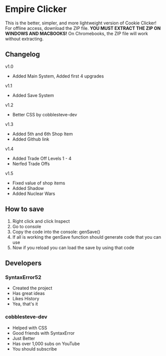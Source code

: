 # Empire Clicker
This is the better, simpler, and more lightweight version of Cookie Clicker! For offline access, download the ZIP file. <b>YOU MUST EXTRACT THE ZIP ON WINDOWS AND MACBOOKS!</b> On Chromebooks, the ZIP file will work without extracting.


## Changelog
v1.0 
- Added Main System, Added first 4 upgrades

v1.1 
- Added Save System

v1.2
- Better CSS by cobblesteve-dev

v1.3
- Added 5th and 6th Shop Item
- Added Github link

v1.4
- Added Trade Off Levels 1 - 4
- Nerfed Trade Offs

v1.5
- Fixed value of shop items
- Added Shadow
- Added Nuclear Wars

## How to save
1. Right click and click Inspect
2. Go to console
3. Copy the code into the console: genSave()
4. If all is working the genSave function should generate code that you can use
5. Now if you reload you can load the save by using that code

## Developers

### SyntaxError52
- Created the project
- Has great ideas
- Likes History
- Yea, that's it

### cobblesteve-dev
- Helped with CSS
- Good friends with SyntaxError
- Just Better
- Has over 1,000 subs on YouTube
- You should subscribe
